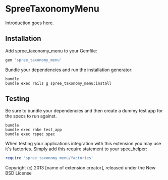 SpreeTaxonomyMenu
=================

Introduction goes here.

Installation
------------

Add spree_taxonomy_menu to your Gemfile:

```ruby
gem 'spree_taxonomy_menu'
```

Bundle your dependencies and run the installation generator:

```shell
bundle
bundle exec rails g spree_taxonomy_menu:install
```

Testing
-------

Be sure to bundle your dependencies and then create a dummy test app for the specs to run against.

```shell
bundle
bundle exec rake test_app
bundle exec rspec spec
```

When testing your applications integration with this extension you may use it's factories.
Simply add this require statement to your spec_helper:

```ruby
require 'spree_taxonomy_menu/factories'
```

Copyright (c) 2013 [name of extension creator], released under the New BSD License
